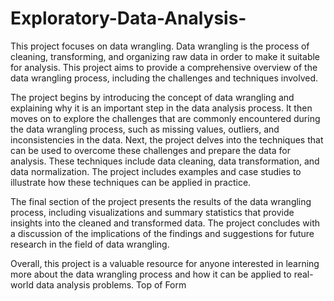 # Exploratory-Data-Analysis-

This project focuses on data wrangling. Data wrangling is the process of cleaning, transforming, and organizing raw data in order to make it suitable for analysis. This project aims to provide a comprehensive overview of the data wrangling process, including the challenges and techniques involved.

The project begins by introducing the concept of data wrangling and explaining why it is an important step in the data analysis process. It then moves on to explore the challenges that are commonly encountered during the data wrangling process, such as missing values, outliers, and inconsistencies in the data.
Next, the project delves into the techniques that can be used to overcome these challenges and prepare the data for analysis. These techniques include data cleaning, data transformation, and data normalization. The project includes examples and case studies to illustrate how these techniques can be applied in practice.

The final section of the project presents the results of the data wrangling process, including visualizations and summary statistics that provide insights into the cleaned and transformed data. The project concludes with a discussion of the implications of the findings and suggestions for future research in the field of data wrangling.

Overall, this project is a valuable resource for anyone interested in learning more about the data wrangling process and how it can be applied to real-world data analysis problems.
Top of Form
